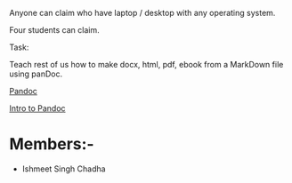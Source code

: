 Anyone can claim who have laptop / desktop with any operating system.

Four students can claim.

Task:

Teach rest of us how to make docx, html, pdf, ebook from a MarkDown file using panDoc.

[Pandoc](https://pandoc.org/)

[Intro to Pandoc](https://uoftcoders.github.io/studyGroup/lessons/misc/pandoc-intro/lesson/)


# Members:-
- Ishmeet Singh Chadha 

